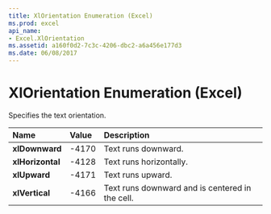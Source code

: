 ```yaml
---
title: XlOrientation Enumeration (Excel)
ms.prod: excel
api_name:
- Excel.XlOrientation
ms.assetid: a160f0d2-7c3c-4206-dbc2-a6a456e177d3
ms.date: 06/08/2017
---
```



# XlOrientation Enumeration (Excel)

Specifies the text orientation.



|**Name**|**Value**|**Description**|
|:-----|:-----|:-----|
| **xlDownward**|-4170|Text runs downward.|
| **xlHorizontal**|-4128|Text runs horizontally.|
| **xlUpward**|-4171|Text runs upward.|
| **xlVertical**|-4166|Text runs downward and is centered in the cell.|

